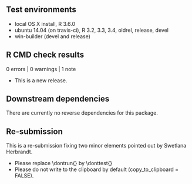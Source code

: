 ## Test environments

* local OS X install, R 3.6.0
* ubuntu 14.04 (on travis-ci), R 3.2, 3.3, 3.4, oldrel, release, devel
* win-builder (devel and release)

## R CMD check results

0 errors | 0 warnings | 1 note

* This is a new release.

## Downstream dependencies

There are currently no reverse dependencies for this package.

## Re-submission

This is a re-submission fixing two minor elements pointed out by Swetlana Herbrandt.

- Please replace \dontrun{} by \donttest{}
- Please do not write to the clipboard by default (copy_to_clipboard = FALSE).